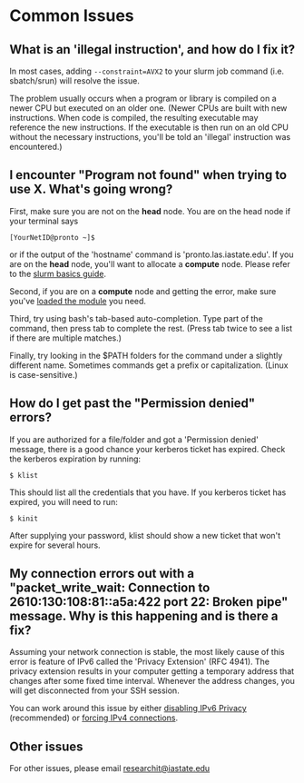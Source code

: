 # Common Issues

## What is an 'illegal instruction', and how do I fix it?

In most cases, adding `--constraint=AVX2` to your slurm job command (i.e. sbatch/srun) will resolve the issue.

The problem usually occurs when a program or library is compiled on a newer CPU but executed on an older one. (Newer CPUs are built with new instructions. When code is compiled, the resulting executable may reference the new instructions. If the executable is then run on an old CPU without the necessary instructions, you'll be told an 'illegal' instruction was encountered.)

## I encounter "Program not found" when trying to use X. What's going wrong?

First, make sure you are not on the **head** node. You are on the head node if your terminal says

```
[YourNetID@pronto ~]$
```

or if the output of the 'hostname' command is 'pronto.las.iastate.edu'. If you are on the **head** node, you'll want to allocate a **compute** node. Please refer to the [slurm basics guide](/pronto/slurm_basics.md). 

Second, if you are on a **compute** node and getting the error, make sure you've [loaded the module](/pronto/spack_modules.md) you need.

Third, try using bash's tab-based auto-completion. Type part of the command, then press tab to complete the rest. (Press tab twice to see a list if there are multiple matches.)

Finally, try looking in the $PATH folders for the command under a slightly different name. Sometimes commands get a prefix or capitalization. (Linux is case-sensitive.)

## How do I get past the "Permission denied" errors?

If you are authorized for a file/folder and got a 'Permission denied' message, there is a good chance your kerberos ticket has expired. Check the kerberos expiration by running:

```
$ klist
```

This should list all the credentials that you have. If you kerberos ticket has expired, you will need to run:

```
$ kinit
```

After supplying your password, klist should show a new ticket that won't expire for several hours.

## My connection errors out with a "packet\_write\_wait: Connection to 2610:130:108:81::a5a:422 port 22: Broken pipe" message. Why is this happening and is there a fix?

Assuming your network connection is stable, the most likely cause of this error is feature of IPv6 called the 'Privacy Extension' (RFC 4941). The privacy extension results in your computer getting a temporary address that changes after some fixed time interval. Whenever the address changes, you will get disconnected from your SSH session.

You can work around this issue by either [disabling IPv6 Privacy](how-disable-ipv6-privacy-mode) (recommended) or [forcing IPv4 connections](how-force-ipv4-connections).

## Other issues

For other issues, please email [researchit@iastate.edu](mailto:researchit@iastate.edu)